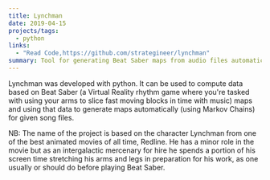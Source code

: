 ```yaml
---
title: Lynchman
date: 2019-04-15
projects/tags:
  - python
links:
  - "Read Code,https://github.com/strategineer/lynchman"
summary: Tool for generating Beat Saber maps from audio files automatically.
---
```


Lynchman was developed with python. It can be used to compute data based on Beat
Saber (a Virtual Reality rhythm game where you're tasked with using your arms to
slice fast moving blocks in time with music) maps and using that data to
generate maps automatically (using Markov Chains) for given song files.

NB: The name of the project is based on the character Lynchman from one of the
best animated movies of all time, Redline. He has a minor role in the movie but
as an intergalactic mercenary for hire he spends a portion of his screen time
stretching his arms and legs in preparation for his work, as one usually or
should do before playing Beat Saber.
